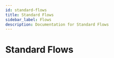 ```yaml
---
id: standard-flows
title: Standard Flows
sidebar_label: Flows
description: Documentation for Standard Flows
---
```


# Standard Flows
